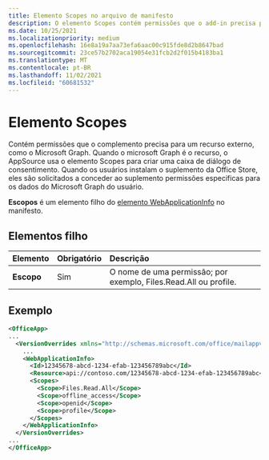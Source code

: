 ```yaml
---
title: Elemento Scopes no arquivo de manifesto
description: O elemento Scopes contém permissões que o add-in precisa para se conectar a um recurso externo.
ms.date: 10/25/2021
ms.localizationpriority: medium
ms.openlocfilehash: 16e8a19a7aa73efa6aac00c915fde8d2b8647bad
ms.sourcegitcommit: 23ce57b2702aca19054e31fcb2d2f015b4183ba1
ms.translationtype: MT
ms.contentlocale: pt-BR
ms.lasthandoff: 11/02/2021
ms.locfileid: "60681532"
---
```

# <a name="scopes-element"></a>Elemento Scopes

Contém permissões que o complemento precisa para um recurso externo, como o Microsoft Graph. Quando o microsoft Graph é o recurso, o AppSource usa o elemento Scopes para criar uma caixa de diálogo de consentimento. Quando os usuários instalam o suplemento da Office Store, eles são solicitados a conceder ao suplemento permissões especificas para os dados do Microsoft Graph do usuário.

**Escopos** é um elemento filho do [elemento WebApplicationInfo](webapplicationinfo.md) no manifesto.

## <a name="child-elements"></a>Elementos filho

|  Elemento |  Obrigatório  |  Descrição  |
|:-----|:-----|:-----|
|  **Escopo**                |  Sim     |   O nome de uma permissão; por exemplo, Files.Read.All ou profile. |

## <a name="example"></a>Exemplo

```xml
<OfficeApp>
...
  <VersionOverrides xmlns="http://schemas.microsoft.com/office/mailappversionoverrides" xsi:type="VersionOverridesV1_0">
    ...
    <WebApplicationInfo>
      <Id>12345678-abcd-1234-efab-123456789abc</Id>
      <Resource>api://contoso.com/12345678-abcd-1234-efab-123456789abc<Resource>
      <Scopes>
        <Scope>Files.Read.All</Scope>
        <Scope>offline_access</Scope>
        <Scope>openid</Scope>
        <Scope>profile</Scope>
      </Scopes>
    </WebApplicationInfo>
  </VersionOverrides>
...
</OfficeApp>
```
